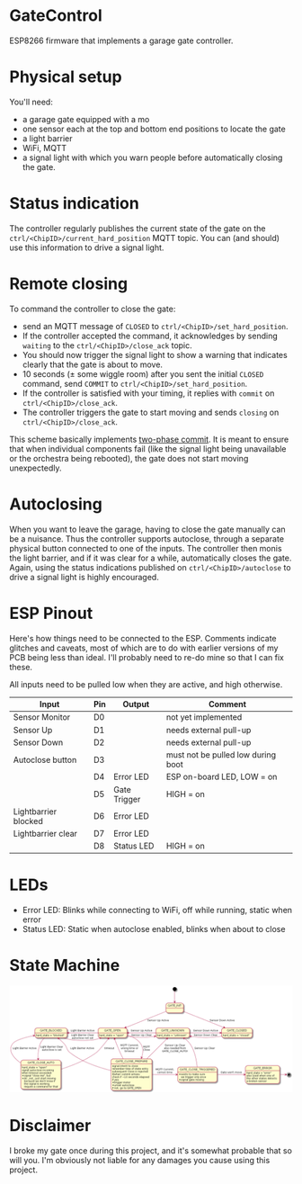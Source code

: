 # GateControl

ESP8266 firmware that implements a garage gate controller.

# Physical setup

You'll need:

* a garage gate equipped with a mo<ChipID>
* one sensor each at the top and bottom end positions to locate the gate
* a light barrier
* WiFi, MQTT
* a signal light with which you warn people before automatically closing the gate.

# Status indication

The controller regularly publishes the current state of the gate on the `ctrl/<ChipID>/current_hard_position` MQTT topic. You can (and should) use this information to drive a signal light.

# Remote closing

To command the controller to close the gate:

* send an MQTT message of `CLOSED` to `ctrl/<ChipID>/set_hard_position`.
* If the controller accepted the command, it acknowledges by sending `waiting` to the `ctrl/<ChipID>/close_ack` topic.
* You should now trigger the signal light to show a warning that indicates clearly that the gate is about to move.
* 10 seconds (± some wiggle room) after you sent the initial `CLOSED` command, send `COMMIT` to `ctrl/<ChipID>/set_hard_position`.
* If the controller is satisfied with your timing, it replies with `commit` on `ctrl/<ChipID>/close_ack`.
* The controller triggers the gate to start moving and sends `closing` on `ctrl/<ChipID>/close_ack`.

This scheme basically implements [two-phase commit](https://en.wikipedia.org/wiki/Two-phase_commit_protocol). It is meant to ensure that when individual components fail (like the signal light being unavailable or the orchestra<ChipID> being rebooted), the gate does not start moving unexpectedly.

# Autoclosing

When you want to leave the garage, having to close the gate manually can be a nuisance. Thus the controller supports autoclose, through a separate physical button connected to one of the inputs. The controller then moni<ChipID>s the light barrier, and if it was clear for a while, automatically closes the gate. Again, using the status indications published on `ctrl/<ChipID>/autoclose` to drive a signal light is highly encouraged.

# ESP Pinout

Here's how things need to be connected to the ESP. Comments indicate glitches and caveats, most of which are to do with earlier versions of my PCB being less than ideal. I'll probably need to re-do mine so that I can fix these.

All inputs need to be pulled low when they are active, and high otherwise.

| Input                | Pin           | Output       | Comment                |
| -------------------- | ------------- | ------------ | ---------------------- |
| Sensor Monitor       | D0            |              | not yet implemented    |
| Sensor Up            | D1            |              | needs external pull-up |
| Sensor Down          | D2            |              | needs external pull-up |
| Autoclose button     | D3            |              | must not be pulled low during boot |
|                      | D4            | Error LED    | ESP on-board LED, LOW = on       |
|                      | D5            | Gate Trigger | HIGH = on              |
| Lightbarrier blocked | D6            | Error LED    |                        |
| Lightbarrier clear   | D7            | Error LED    |                        |
|                      | D8            | Status LED   | HIGH = on              |

# LEDs

* Error LED: Blinks while connecting to WiFi, off while running, static when error
* Status LED: Static when autoclose enabled, blinks when about to close

# State Machine

![statemachine](docs/statemachine.png)

# Disclaimer

I broke my gate once during this project, and it's somewhat probable that so will you. I'm obviously not liable for any damages you cause using this project.
